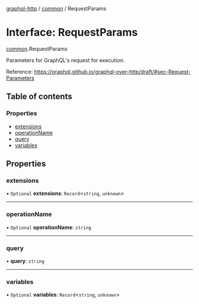 [graphql-http](../README.md) / [common](../modules/common.md) / RequestParams

# Interface: RequestParams

[common](../modules/common.md).RequestParams

Parameters for GraphQL's request for execution.

Reference: https://graphql.github.io/graphql-over-http/draft/#sec-Request-Parameters

## Table of contents

### Properties

- [extensions](common.RequestParams.md#extensions)
- [operationName](common.RequestParams.md#operationname)
- [query](common.RequestParams.md#query)
- [variables](common.RequestParams.md#variables)

## Properties

### extensions

• `Optional` **extensions**: `Record`<`string`, `unknown`\>

___

### operationName

• `Optional` **operationName**: `string`

___

### query

• **query**: `string`

___

### variables

• `Optional` **variables**: `Record`<`string`, `unknown`\>
